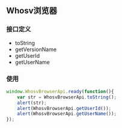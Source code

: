 ## Whosv浏览器

### 接口定义

  - toString
  - getVersionName
  - getUserId
  - getUserName
  
### 使用

```javascript
window.WhosvBrowserApi.ready(function(){
	var str = WhosvBrowserApi.toString();
	alert(str);
	alert(WhosvBrowserApi.getUserId());
	alert(WhosvBrowserApi.getUserName());
});
```